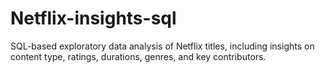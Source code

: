 # Netflix-insights-sql
SQL-based exploratory data analysis of Netflix titles, including insights on content type, ratings, durations, genres, and key contributors.
